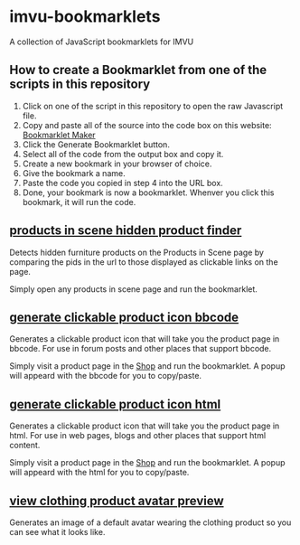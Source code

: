 # imvu-bookmarklets
A collection of JavaScript bookmarklets for IMVU

## How to create a Bookmarklet from one of the scripts in this repository
1. Click on one of the script in this repository to open the raw Javascript file. 
2. Copy and paste all of the source into the code box on this website: [Bookmarklet Maker](https://caiorss.github.io/bookmarklet-maker/)
3. Click the Generate Bookmarklet button.
4. Select all of the code from the output box and copy it.
5. Create a new bookmark in your browser of choice.
6. Give the bookmark a name.
7. Paste the code you copied in step 4 into the URL box.
8. Done, your bookmark is now a bookmarklet. Whenver you click this bookmark, it will run the code.


## [products in scene hidden product finder](https://github.com/tim-dm/imvu-bookmarklets/blob/main/pis%20hidden%20product%20finder.js)

Detects hidden furniture products on the Products in Scene page by comparing the pids in the url to those displayed as clickable links on the page.

Simply open any products in scene page and run the bookmarklet. 



## [generate clickable product icon bbcode](https://github.com/tim-dm/imvu-bookmarklets/blob/main/pis%20hidden%20product%20finder.js)

Generates a clickable product icon that will take you the product page in bbcode. For use in forum posts and other places that support bbcode. 

Simply visit a product page in the [Shop](https://www.imvu.com/shop/) and run the bookmarklet. A popup will appeard with the bbcode for you to copy/paste.



## [generate clickable product icon html](https://github.com/tim-dm/imvu-bookmarklets/blob/main/generate%20clickable%20product%20icon%20html.js)

Generates a clickable product icon that will take you the product page in html. For use in web pages, blogs and other places that support html content. 

Simply visit a product page in the [Shop](https://www.imvu.com/shop/) and run the bookmarklet. A popup will appeard with the html for you to copy/paste.



## [view clothing product avatar preview](https://github.com/tim-dm/imvu-bookmarklets/blob/main/view%20clothing%20product%20avatar%20preview)

Generates an image of a default avatar wearing the clothing product so you can see what it looks like.

